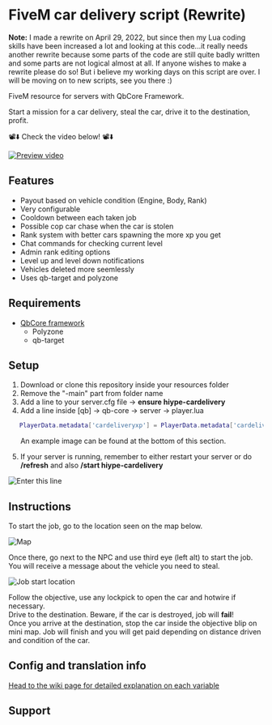 # FiveM car delivery script (Rewrite)

<b>Note:</b> I made a rewrite on April 29, 2022, but since then my Lua coding skills have been increased a lot
and looking at this code...it really needs another rewrite because some parts of the code are still
quite badly written and some parts are not logical almost at all. If anyone wishes to make a rewrite please
do so! But i believe my working days on this script are over. I will be moving on to new scripts, see you there :)


FiveM resource for servers with QbCore Framework.

Start a mission for a car delivery, steal the car, drive it to the destination, profit.<br>

📽️⬇️ Check the video below! 📽️⬇️

[![Preview video](https://i.imgur.com/gJTgDYv.jpg)](http://www.youtube.com/watch?v=MU_RDg1ahBc "FiveM QBCore Car Delivery FREE Script")

## Features

- Payout based on vehicle condition (Engine, Body, Rank)
- Very configurable
- Cooldown between each taken job
- Possible cop car chase when the car is stolen
- Rank system with better cars spawning the more xp you get
- Chat commands for checking current level
- Admin rank editing options
- Level up and level down notifications
- Vehicles deleted more seemlessly
- Uses qb-target and polyzone

## Requirements

- [QbCore framework](https://github.com/qbcore-framework)
  - Polyzone
  - qb-target

## Setup

1. Download or clone this repository inside your resources folder
2. Remove the "-main" part from folder name
3. Add a line to your server.cfg file -> **ensure hiype-cardelivery**
4. Add a line inside [qb] -> qb-core -> server -> player.lua

```lua
   PlayerData.metadata['cardeliveryxp'] = PlayerData.metadata['cardeliveryxp'] or 0
```

&nbsp;&nbsp;&nbsp;&nbsp;&nbsp;&nbsp;An example image can be found at the bottom of this section.<br>

5. If your server is running, remember to either restart your server or do **/refresh** and also **/start hiype-cardelivery**

![Enter this line](https://i.imgur.com/hae5hLd.png)

## Instructions

To start the job, go to the location seen on the map below.

![Map](https://i.imgur.com/4xeQvGS.png)

Once there, go next to the NPC and use third eye (left alt) to start the job. You will receive a message about the vehicle you need to steal.

![Job start location](https://i.imgur.com/b4coTdR.png)

Follow the objective, use any lockpick to open the car and hotwire if necessary.<br>
Drive to the destination. Beware, if the car is destroyed, job will **fail**!<br>
Once you arrive at the destination, stop the car inside the objective blip on mini map. Job will finish and you will get paid depending on distance driven and condition of the car.

## Config and translation info

[Head to the wiki page for detailed explanation on each variable](https://github.com/Hiype/hiype-cardelivery/wiki)

## Support